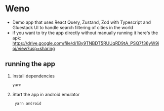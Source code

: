 # Weno
* Demo app that uses React Query, Zustand, Zod with Typescript and Gluestack UI to handle search filtering of cities in the world
* if you want to try the app directly without manually running it here's the apk: https://drive.google.com/file/d/1By9TNBDT5RUUqRD9tA_PSQ7f36yW9ioj/view?usp=sharing

## running the app

1. Install dependencies

   ```bash
   yarn
   ```

2. Start the app in android emulator

   ```bash
    yarn android
   ```
